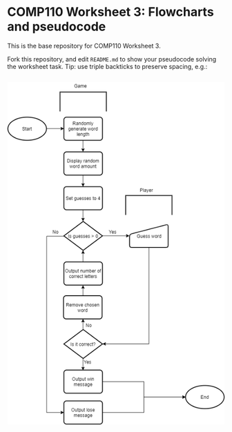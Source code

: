 # COMP110 Worksheet 3: Flowcharts and pseudocode

This is the base repository for COMP110 Worksheet 3.

Fork this repository, and edit `README.md` to show your pseudocode solving the worksheet task. Tip: use triple backticks to preserve spacing, e.g.:

```

```

![flowchart](https://github.com/DanielNeale/comp110-worksheet-3/blob/master/Fallout%20Mastermind.png)
